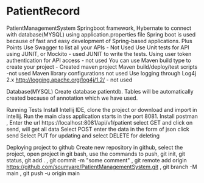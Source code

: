 # PatientRecord

PatientManagementSystem
Springboot framework,
Hybernate to connect with database(MYSQL) using application.properties file
Spring boot is used because of fast and easy development of Spring-based applications.
Plus Points
Use Swagger to list all your APIs - Not Used Use Unit tests for API using JUNIT, or Mockito - used JUNIT to write the tests. Using user token authentication for API access - not used You can use Maven build type to create your project - Created maven project Maven build/deploy/test scripts -not used Maven library configurations not used Use logging through Log4j 2.x http://logging.apache.org/log4j/1.2/ - not used

Database(MYSQL)
Create database patientdb. Tables will be automatically created because of annotation which we have used.

Running Tests
Install Intellij IDE, clone the project or download and import in intellij. Run the main class application starts in the port 8081. Install postman , Enter the url https://localhost:8081/api/v1/patient select GET and click on send, will get all data Select POST enter the data in the form of json click send Select PUT for updating and select DELETE for deleting

Deploying project to github
Create new repository in github, select the project, open project in git bash, use the commands to push, git init, git status, git add . , git commit -m "some comment" , git remote add origin https://github.com/soumyare/PatientManagementSystem.git , git branch -M main , git push -u origin main
